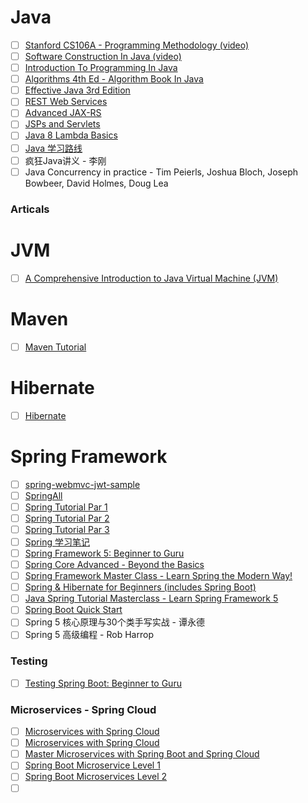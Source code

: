 # Java

- [ ] [Stanford CS106A - Programming Methodology (video)](https://see.stanford.edu/Course/CS106A)
- [ ] [Software Construction In Java (video)](https://www.edx.org/course/software-construction-java-mitx-6-005-1x)
- [ ] [Introduction To Programming In Java](http://introcs.cs.princeton.edu/java/home/)
- [ ] [Algorithms 4th Ed - Algorithm Book In Java](http://algs4.cs.princeton.edu/home/)
- [ ] [Effective Java 3rd Edition](https://www.amazon.com/Effective-Java-Joshua-Bloch-ebook/dp/B078H61SCH)
- [ ] [REST Web Services](https://www.youtube.com/watch?v=xkKcdK1u95s&list=PLqq-6Pq4lTTZh5U8RbdXq0WaYvZBz2rbn)
- [ ] [Advanced JAX-RS](https://www.youtube.com/watch?v=aHGGMX_Zq1w&list=PLqq-6Pq4lTTY40IcG584ynNqibMc1heIa)
- [ ] [JSPs and Servlets](https://www.youtube.com/watch?v=b42CJ0r-1to&list=PLE0F6C1917A427E96)
- [ ] [Java 8 Lambda Basics](https://www.youtube.com/watch?v=gpIUfj3KaOc&list=PLqq-6Pq4lTTa9YGfyhyW2CqdtW9RtY-I3)
- [ ] [Java 学习路线](https://edu.aliyun.com/roadmap/java?spm=5176.8764702.aliyun-edu-index-001.5.54e34679Who09d)
- [ ] 疯狂Java讲义 - 李刚
- [ ] Java Concurrency in practice - Tim Peierls, Joshua Bloch, Joseph Bowbeer, David Holmes, Doug Lea

### Articals


# JVM
- [ ] [A Comprehensive Introduction to Java Virtual Machine (JVM)](https://www.udemy.com/a-comprehensive-introduction-to-java-virtual-machine-jvm/)

# Maven
- [ ] [Maven Tutorial](https://www.youtube.com/watch?v=al7bRZzz4oU&list=PL92E89440B7BFD0F6)

# Hibernate
- [ ] [Hibernate](https://www.youtube.com/watch?v=Yv2xctJxE-w&list=PL4AFF701184976B25)

# Spring Framework

- [ ] [spring-webmvc-jwt-sample](https://github.com/hantsy/spring-webmvc-jwt-sample)
- [ ] [SpringAll](https://github.com/wuyouzhuguli/SpringAll)
- [ ] [Spring Tutorial Par 1](https://www.youtube.com/watch?v=GB8k2-Egfv0&list=PLC97BDEFDCDD169D7)
- [ ] [Spring Tutorial Par 2](https://www.youtube.com/watch?v=QdyLsX0nG30&list=PLE37064DE302862F8)
- [ ] [Spring Tutorial Par 3](https://www.youtube.com/watch?v=eR_JFtqyNL4&list=PL1A506B159E5BD13E)
- [ ] [Spring 学习笔记](https://blog.csdn.net/supingemail/article/details/85988220)
- [ ] [Spring Framework 5: Beginner to Guru](https://www.udemy.com/course/spring-framework-5-beginner-to-guru/)
- [ ] [Spring Core Advanced - Beyond the Basics](https://www.udemy.com/spring-core-advanced-beyond-the-basics/)
- [ ] [Spring Framework Master Class - Learn Spring the Modern Way!](https://www.udemy.com/spring-tutorial-for-beginners/)
- [ ] [Spring & Hibernate for Beginners (includes Spring Boot)](https://www.udemy.com/spring-hibernate-tutorial/)
- [ ] [Java Spring Tutorial Masterclass - Learn Spring Framework 5](https://www.udemy.com/course/java-spring-framework-masterclass/)
- [ ] [Spring Boot Quick Start](https://www.youtube.com/watch?v=msXL2oDexqw&list=PLqq-6Pq4lTTbx8p2oCgcAQGQyqN8XeA1x)
- [ ] Spring 5 核心原理与30个类手写实战 - 谭永德
- [ ] Spring 5 高级编程 - Rob Harrop

### Testing
- [ ] [Testing Spring Boot: Beginner to Guru
](https://www.udemy.com/testing-spring-boot-beginner-to-guru/)

### Microservices - Spring Cloud
- [ ] [Microservices with Spring Cloud](https://www.udemy.com/microservices-with-spring-cloud-a/)
- [ ] [Microservices with Spring Cloud](https://www.udemy.com/microservices-with-spring-cloud/)
- [ ] [Master Microservices with Spring Boot and Spring Cloud](https://www.udemy.com/microservices-with-spring-boot-and-spring-cloud/)
- [ ] [Spring Boot Microservice Level 1](https://www.youtube.com/watch?v=y8IQb4ofjDo&list=PLqq-6Pq4lTTZSKAFG6aCDVDP86Qx4lNas)
- [ ] [Spring Boot Microservices Level 2](https://www.youtube.com/watch?v=o8RO38KbWvA&list=PLqq-6Pq4lTTbXZY_elyGv7IkKrfkSrX5e)
- [ ] []()

